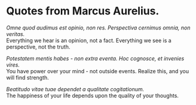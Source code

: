 # Quotes from Marcus Aurelius. 
*Omne quod audimus est opinio, non res. Perspectiva cernimus omnia, non veritas.*  
Everything we hear is an opinion, not a fact. Everything we see is a perspective, not the truth.  

*Potestatem mentis habes - non extra eventa. Hoc cognosce, et invenies vires.*  
You have power over your mind - not outside events. Realize this, and you will find strength.  

*Beatitudo vitae tuae dependet a qualitate cogitationum.*  
The happiness of your life depends upon the quality of your thoughts.
